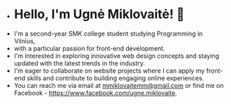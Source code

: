 - # Hello, I'm Ugnė Miklovaitė! 👋
- I'm a second-year SMK college student studying Programming in Vilnius,
- with a particular passion for front-end development.
- I'm interested in exploring innovative web design concepts and staying updated with the latest trends in the industry.
- I'm eager to collaborate on website projects where I can apply my front-end skills and contribute to building engaging online experiences.
- You can reach me via email at mmiklovaitemm@gmail.com or find me on Facebook - https://www.facebook.com/ugne.miklovaite.
  
<!---
mmiklovaitemm/mmiklovaitemm is a ✨ special ✨ repository because its `README.md` (this file) appears on your GitHub profile.
You can click the Preview link to take a look at your changes.
--->
